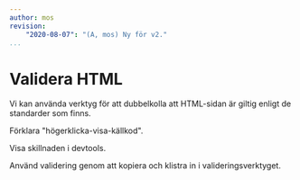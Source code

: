 ```yaml
---
author: mos
revision:
    "2020-08-07": "(A, mos) Ny för v2."
...
```

Validera HTML
==================================

Vi kan använda verktyg för att dubbelkolla att HTML-sidan är giltig enligt de standarder som finns.

<!--more-->

Förklara "högerklicka-visa-källkod".

Visa skillnaden i devtools.

Använd validering genom att kopiera och klistra in i valideringsverktyget.
